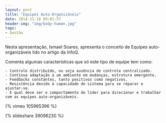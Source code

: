 ```yaml
---
layout: post
title: "Equipes Auto-Organizáveis" 
date: 2014-11-18 09:01:57
header-img: "img/body-human.jpg"
tags: 
- Gestão
---
```

Nesta apresentação, Ismael Soares, apresenta o conceito de Equipes auto-organizáveis lido no artigo da InfoQ.

Comenta algumas características que só este tipo de equipe tem como:

	- Controle distribuído, ou seja ausência de controle centralizado.
	- Contínua adaptação a um ambiente em mudanças, estrutura emergente.
	- Feedbacks constantes, tanto positivos como negativos.
	- Resistência devido à capacidade do sistema para se reparar e ajustar-se.
	- E qual deve ser o comportamento do líder para direcionar e trabalhar com as equipes auto-organizáveis.

{% vimeo 105965396 %}

{% slideshare 39096230 %} 
<br>
